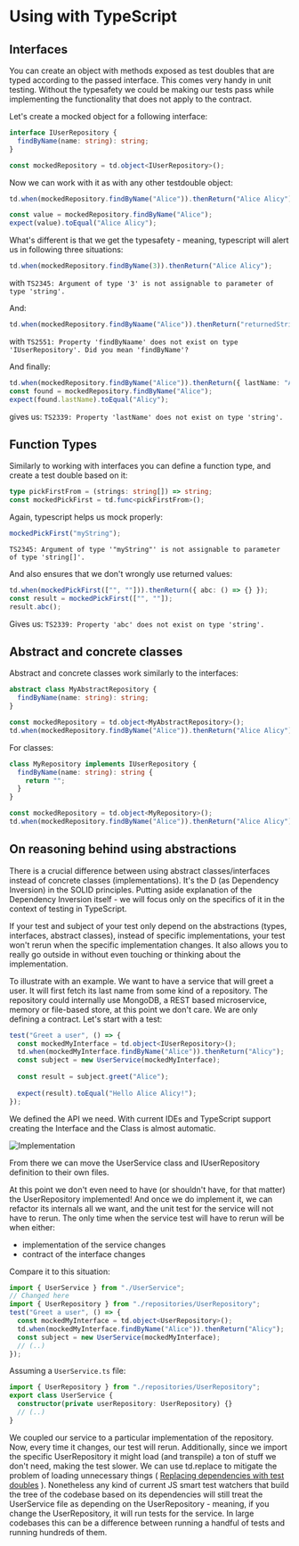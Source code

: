 # Using with TypeScript

## Interfaces

You can create an object with methods exposed as test doubles that are typed according to the passed interface. This comes very handy in unit testing. Without the typesafety we could be making our tests pass while implementing the functionality that does not apply to the contract.

Let's create a mocked object for a following interface:

```typescript
interface IUserRepository {
  findByName(name: string): string;
}

const mockedRepository = td.object<IUserRepository>();
```

Now we can work with it as with any other testdouble object:

```typescript
td.when(mockedRepository.findByName("Alice")).thenReturn("Alice Alicy");

const value = mockedRepository.findByName("Alice");
expect(value).toEqual("Alice Alicy");
```

What's different is that we get the typesafety - meaning, typescript will alert us in following three situations:

```typescript
td.when(mockedRepository.findByName(3)).thenReturn("Alice Alicy");
```

with
`TS2345: Argument of type '3' is not assignable to parameter of type 'string'.`

And:

```typescript
td.when(mockedRepository.findByNaame("Alice")).thenReturn("returnedString");
```

with
`TS2551: Property 'findByNaame' does not exist on type 'IUserRepository'. Did you mean 'findByName'?`

And finally:

```typescript
td.when(mockedRepository.findByName("Alice")).thenReturn({ lastName: "Alicy" });
const found = mockedRepository.findByName("Alice");
expect(found.lastName).toEqual("Alicy");
```

gives us: `TS2339: Property 'lastName' does not exist on type 'string'.`

## Function Types

Similarly to working with interfaces you can define a function type, and create a test double based on it:

```typescript
type pickFirstFrom = (strings: string[]) => string;
const mockedPickFirst = td.func<pickFirstFrom>();
```

Again, typescript helps us mock properly:

```typescript
mockedPickFirst("myString");
```

`TS2345: Argument of type '"myString"' is not assignable to parameter of type 'string[]'.`

And also ensures that we don't wrongly use returned values:

```typescript
td.when(mockedPickFirst(["", ""])).thenReturn({ abc: () => {} });
const result = mockedPickFirst(["", ""]);
result.abc();
```

Gives us:
`TS2339: Property 'abc' does not exist on type 'string'.`

## Abstract and concrete classes

Abstract and concrete classes work similarly to the interfaces:

```typescript
abstract class MyAbstractRepository {
  findByName(name: string): string;
}

const mockedRepository = td.object<MyAbstractRepository>();
td.when(mockedRepository.findByName("Alice")).thenReturn("Alice Alicy");
```

For classes:

```typescript
class MyRepository implements IUserRepository {
  findByName(name: string): string {
    return "";
  }
}

const mockedRepository = td.object<MyRepository>();
td.when(mockedRepository.findByName("Alice")).thenReturn("Alice Alicy");
```

## On reasoning behind using abstractions

There is a crucial difference between using abstract classes/interfaces instead of concrete classes (implementations). 
It's the D (as Dependency Inversion) in the SOLID principles. 
Putting aside explanation of the Dependency Inversion itself - we will focus only on the specifics of it in the context of testing in TypeScript.
  
If your test and subject of your test only depend on the abstractions (types, interfaces, abstract classes), instead of specific implementations, your test won't rerun when the specific implementation changes. It also allows you to really go outside in without even touching or thinking about the implementation. 

To illustrate with an example. We want to have a service that will greet a user. It will first fetch its last name from some kind of a repository. The repository could internally use MongoDB, a REST based microservice, memory or file-based store, at this point we don't care. We are only defining a contract. Let's start with a test:

```typescript
test("Greet a user", () => {
  const mockedMyInterface = td.object<IUserRepository>();
  td.when(mockedMyInterface.findByName("Alice")).thenReturn("Alicy");
  const subject = new UserService(mockedMyInterface);
  
  const result = subject.greet("Alice");
  
  expect(result).toEqual("Hello Alice Alicy!");
});
```

We defined the API we need. With current IDEs and TypeScript support creating the Interface and the Class is almost automatic.

![Implementation](http://g.recordit.co/ezNnNi6oEH.gif)

From there we can move the UserService class and IUserRepository definition to their own files.

At this point we don't even need to have (or shouldn't have, for that matter) the UserRepository implemented!
And once we do implement it, we can refactor its internals all we want, and the unit test for the service will not have to rerun. The only time when the service test will have to rerun will be when either: 
- implementation of the service changes
- contract of the interface changes

Compare it to this situation:

```typescript
import { UserService } from "./UserService";
// Changed here
import { UserRepository } from "./repositories/UserRepository";
test("Greet a user", () => {
  const mockedMyInterface = td.object<UserRepository>();
  td.when(mockedMyInterface.findByName("Alice")).thenReturn("Alicy");
  const subject = new UserService(mockedMyInterface);
  // (..)
});
```

Assuming a `UserService.ts` file:

```typescript
import { UserRepository } from "./repositories/UserRepository";
export class UserService {
  constructor(private userRepository: UserRepository) {}
  // (..)
}
```

We coupled our service to a particular implementation of the repository. Now, every time it changes, our test will rerun. Additionally, since we import the specific UserRepository it might load (and transpile) a ton of stuff we don't need, making the test slower. 
We can use td.replace to mitigate the problem of loading unnecessary things ( [Replacing dependencies with test doubles](7-replacing-dependencies.md#replacing-real-dependencies-with-test-doubles) ). Nonetheless any kind of current JS smart test watchers that build the tree of the codebase based on its dependencies will still treat the UserService file as depending on the UserRepository - meaning, if you change the UserRepository, it will run tests for the service. In large codebases this can be a difference between running a handful of tests and running hundreds of them. 
